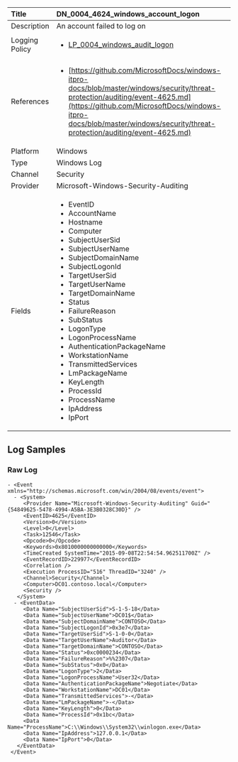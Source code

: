 | Title          | DN_0004_4624_windows_account_logon                                                                                                      |
|:---------------|:-----------------------------------------------------------------------------------------------------------------|
| Description    | An account failed to log on                                                                                                |
| Logging Policy | <ul><li>[LP_0004_windows_audit_logon](../Logging_Policies/LP_0004_windows_audit_logon.md)</li></ul> |
| References     | <ul><li>[https://github.com/MicrosoftDocs/windows-itpro-docs/blob/master/windows/security/threat-protection/auditing/event-4625.md](https://github.com/MicrosoftDocs/windows-itpro-docs/blob/master/windows/security/threat-protection/auditing/event-4625.md)</li></ul>                                  |
| Platform       | Windows   |
| Type           | Windows Log 		| 
| Channel        | Security    |
| Provider       | Microsoft-Windows-Security-Auditing   |
| Fields         | <ul><li>EventID</li><li>AccountName</li><li>Hostname</li><li>Computer</li><li>SubjectUserSid</li><li>SubjectUserName</li><li>SubjectDomainName</li><li>SubjectLogonId</li><li>TargetUserSid</li><li>TargetUserName</li><li>TargetDomainName</li><li>Status</li><li>FailureReason</li><li>SubStatus</li><li>LogonType</li><li>LogonProcessName</li><li>AuthenticationPackageName</li><li>WorkstationName</li><li>TransmittedServices</li><li>LmPackageName</li><li>KeyLength</li><li>ProcessId</li><li>ProcessName</li><li>IpAddress</li><li>IpPort</li></ul>                                               |


## Log Samples

### Raw Log

```
- <Event xmlns="http://schemas.microsoft.com/win/2004/08/events/event">
  - <System>
     <Provider Name="Microsoft-Windows-Security-Auditing" Guid="{54849625-5478-4994-A5BA-3E3B0328C30D}" /> 
     <EventID>4625</EventID> 
     <Version>0</Version> 
     <Level>0</Level> 
     <Task>12546</Task> 
     <Opcode>0</Opcode> 
     <Keywords>0x8010000000000000</Keywords> 
     <TimeCreated SystemTime="2015-09-08T22:54:54.962511700Z" /> 
     <EventRecordID>229977</EventRecordID> 
     <Correlation /> 
     <Execution ProcessID="516" ThreadID="3240" /> 
     <Channel>Security</Channel> 
     <Computer>DC01.contoso.local</Computer> 
     <Security /> 
   </System>
  - <EventData>
     <Data Name="SubjectUserSid">S-1-5-18</Data> 
     <Data Name="SubjectUserName">DC01$</Data> 
     <Data Name="SubjectDomainName">CONTOSO</Data> 
     <Data Name="SubjectLogonId">0x3e7</Data> 
     <Data Name="TargetUserSid">S-1-0-0</Data> 
     <Data Name="TargetUserName">Auditor</Data> 
     <Data Name="TargetDomainName">CONTOSO</Data> 
     <Data Name="Status">0xc0000234</Data> 
     <Data Name="FailureReason">%%2307</Data> 
     <Data Name="SubStatus">0x0</Data> 
     <Data Name="LogonType">2</Data> 
     <Data Name="LogonProcessName">User32</Data> 
     <Data Name="AuthenticationPackageName">Negotiate</Data> 
     <Data Name="WorkstationName">DC01</Data> 
     <Data Name="TransmittedServices">-</Data> 
     <Data Name="LmPackageName">-</Data> 
     <Data Name="KeyLength">0</Data> 
     <Data Name="ProcessId">0x1bc</Data> 
     <Data Name="ProcessName">C:\\Windows\\System32\\winlogon.exe</Data> 
     <Data Name="IpAddress">127.0.0.1</Data> 
     <Data Name="IpPort">0</Data> 
   </EventData>
 </Event>

```




